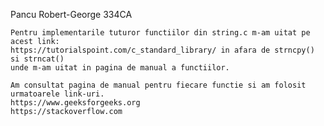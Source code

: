 Pancu Robert-George 334CA

    Pentru implementarile tuturor functiilor din string.c m-am uitat pe acest link:
    https://tutorialspoint.com/c_standard_library/ in afara de strncpy() si strncat()
    unde m-am uitat in pagina de manual a functiilor.

    Am consultat pagina de manual pentru fiecare functie si am folosit urmatoarele link-uri.
    https://www.geeksforgeeks.org
    https://stackoverflow.com

